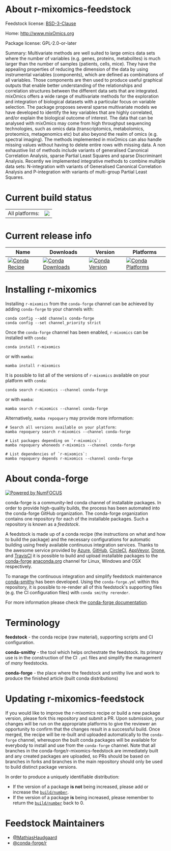 About r-mixomics-feedstock
==========================

Feedstock license: [BSD-3-Clause](https://github.com/conda-forge/r-mixomics-feedstock/blob/main/LICENSE.txt)

Home: http://www.mixOmics.org

Package license: GPL-2.0-or-later

Summary: Multivariate methods are well suited to large omics data sets where the number of variables (e.g. genes, proteins, metabolites) is much larger than the number of samples (patients, cells, mice). They have the appealing properties of reducing the dimension of the data by using instrumental variables (components), which are defined as combinations of all variables. Those components are then used to produce useful graphical outputs that enable better understanding of the relationships and correlation structures between the different data sets that are integrated. mixOmics offers a wide range of multivariate methods for the exploration and integration of biological datasets with a particular focus on variable selection. The package proposes several sparse multivariate models we have developed to identify the key variables that are highly correlated, and/or explain the biological outcome of interest. The data that can be analysed with mixOmics may come from high throughput sequencing technologies, such as omics data (transcriptomics, metabolomics, proteomics, metagenomics etc) but also beyond the realm of omics (e.g. spectral imaging). The methods implemented in mixOmics can also handle missing values without having to delete entire rows with missing data. A non exhaustive list of methods include variants of generalised Canonical Correlation Analysis, sparse Partial Least Squares and sparse Discriminant Analysis. Recently we implemented integrative methods to combine multiple data sets: N-integration with variants of Generalised Canonical Correlation Analysis and P-integration with variants of multi-group Partial Least Squares.

Current build status
====================


<table><tr><td>All platforms:</td>
    <td>
      <a href="https://dev.azure.com/conda-forge/feedstock-builds/_build/latest?definitionId=4244&branchName=main">
        <img src="https://dev.azure.com/conda-forge/feedstock-builds/_apis/build/status/r-mixomics-feedstock?branchName=main">
      </a>
    </td>
  </tr>
</table>

Current release info
====================

| Name | Downloads | Version | Platforms |
| --- | --- | --- | --- |
| [![Conda Recipe](https://img.shields.io/badge/recipe-r--mixomics-green.svg)](https://anaconda.org/conda-forge/r-mixomics) | [![Conda Downloads](https://img.shields.io/conda/dn/conda-forge/r-mixomics.svg)](https://anaconda.org/conda-forge/r-mixomics) | [![Conda Version](https://img.shields.io/conda/vn/conda-forge/r-mixomics.svg)](https://anaconda.org/conda-forge/r-mixomics) | [![Conda Platforms](https://img.shields.io/conda/pn/conda-forge/r-mixomics.svg)](https://anaconda.org/conda-forge/r-mixomics) |

Installing r-mixomics
=====================

Installing `r-mixomics` from the `conda-forge` channel can be achieved by adding `conda-forge` to your channels with:

```
conda config --add channels conda-forge
conda config --set channel_priority strict
```

Once the `conda-forge` channel has been enabled, `r-mixomics` can be installed with `conda`:

```
conda install r-mixomics
```

or with `mamba`:

```
mamba install r-mixomics
```

It is possible to list all of the versions of `r-mixomics` available on your platform with `conda`:

```
conda search r-mixomics --channel conda-forge
```

or with `mamba`:

```
mamba search r-mixomics --channel conda-forge
```

Alternatively, `mamba repoquery` may provide more information:

```
# Search all versions available on your platform:
mamba repoquery search r-mixomics --channel conda-forge

# List packages depending on `r-mixomics`:
mamba repoquery whoneeds r-mixomics --channel conda-forge

# List dependencies of `r-mixomics`:
mamba repoquery depends r-mixomics --channel conda-forge
```


About conda-forge
=================

[![Powered by
NumFOCUS](https://img.shields.io/badge/powered%20by-NumFOCUS-orange.svg?style=flat&colorA=E1523D&colorB=007D8A)](https://numfocus.org)

conda-forge is a community-led conda channel of installable packages.
In order to provide high-quality builds, the process has been automated into the
conda-forge GitHub organization. The conda-forge organization contains one repository
for each of the installable packages. Such a repository is known as a *feedstock*.

A feedstock is made up of a conda recipe (the instructions on what and how to build
the package) and the necessary configurations for automatic building using freely
available continuous integration services. Thanks to the awesome service provided by
[Azure](https://azure.microsoft.com/en-us/services/devops/), [GitHub](https://github.com/),
[CircleCI](https://circleci.com/), [AppVeyor](https://www.appveyor.com/),
[Drone](https://cloud.drone.io/welcome), and [TravisCI](https://travis-ci.com/)
it is possible to build and upload installable packages to the
[conda-forge](https://anaconda.org/conda-forge) [anaconda.org](https://anaconda.org/)
channel for Linux, Windows and OSX respectively.

To manage the continuous integration and simplify feedstock maintenance
[conda-smithy](https://github.com/conda-forge/conda-smithy) has been developed.
Using the ``conda-forge.yml`` within this repository, it is possible to re-render all of
this feedstock's supporting files (e.g. the CI configuration files) with ``conda smithy rerender``.

For more information please check the [conda-forge documentation](https://conda-forge.org/docs/).

Terminology
===========

**feedstock** - the conda recipe (raw material), supporting scripts and CI configuration.

**conda-smithy** - the tool which helps orchestrate the feedstock.
                   Its primary use is in the construction of the CI ``.yml`` files
                   and simplify the management of *many* feedstocks.

**conda-forge** - the place where the feedstock and smithy live and work to
                  produce the finished article (built conda distributions)


Updating r-mixomics-feedstock
=============================

If you would like to improve the r-mixomics recipe or build a new
package version, please fork this repository and submit a PR. Upon submission,
your changes will be run on the appropriate platforms to give the reviewer an
opportunity to confirm that the changes result in a successful build. Once
merged, the recipe will be re-built and uploaded automatically to the
`conda-forge` channel, whereupon the built conda packages will be available for
everybody to install and use from the `conda-forge` channel.
Note that all branches in the conda-forge/r-mixomics-feedstock are
immediately built and any created packages are uploaded, so PRs should be based
on branches in forks and branches in the main repository should only be used to
build distinct package versions.

In order to produce a uniquely identifiable distribution:
 * If the version of a package **is not** being increased, please add or increase
   the [``build/number``](https://docs.conda.io/projects/conda-build/en/latest/resources/define-metadata.html#build-number-and-string).
 * If the version of a package **is** being increased, please remember to return
   the [``build/number``](https://docs.conda.io/projects/conda-build/en/latest/resources/define-metadata.html#build-number-and-string)
   back to 0.

Feedstock Maintainers
=====================

* [@MathiasHaudgaard](https://github.com/MathiasHaudgaard/)
* [@conda-forge/r](https://github.com/orgs/conda-forge/teams/r/)

